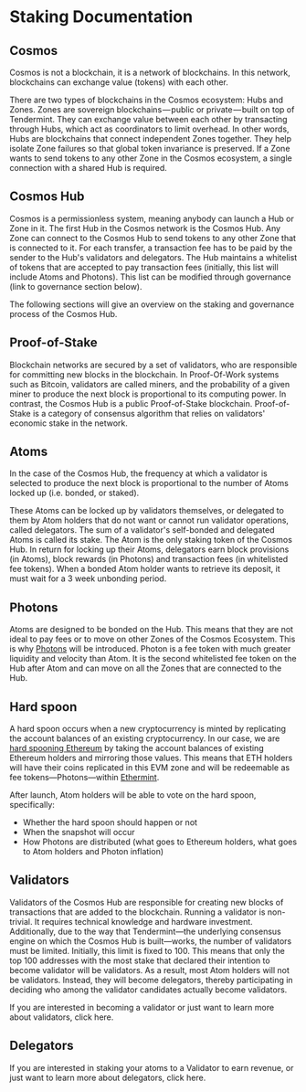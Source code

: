 # Staking Documentation

## Cosmos 

Cosmos is not a blockchain, it is a network of blockchains. In this network, blockchains can exchange value (tokens) with each other.

There are two types of blockchains in the Cosmos ecosystem: Hubs and Zones. Zones are sovereign blockchains — public or private — built on top of Tendermint. They can exchange value between each other by transacting through Hubs, which act as coordinators to limit overhead. In other words, Hubs are blockchains that connect independent Zones together. They help isolate Zone failures so that global token invariance is preserved. If a Zone wants to send tokens to any other Zone in the Cosmos ecosystem, a single connection with a shared Hub is required. 

## Cosmos Hub

Cosmos is a permissionless system, meaning anybody can launch a Hub or Zone in it. The first Hub in the Cosmos network is the Cosmos Hub. Any Zone can connect to the Cosmos Hub to send tokens to any other Zone that is connected to it. For each transfer, a transaction fee has to be paid by the sender to the Hub's validators and delegators. The Hub maintains a whitelist of tokens that are accepted to pay transaction fees (initially, this list will include Atoms and Photons). This list can be modified through governance (link to governance section below).

The following sections will give an overview on the staking and governance process of the Cosmos Hub.

## Proof-of-Stake

Blockchain networks are secured by a set of validators, who are responsible for committing new blocks in the blockchain. In Proof-Of-Work systems such as Bitcoin, validators are called miners, and the probability of a given miner to produce the next block is proportional to its computing power. In contrast, the Cosmos Hub is a public Proof-of-Stake blockchain. Proof-of-Stake is a category of consensus algorithm that relies on validators' economic stake in the network. 

## Atoms

In the case of the Cosmos Hub, the frequency at which a validator is selected to produce the next block is proportional to the number of Atoms locked up (i.e. bonded, or staked).

These Atoms can be locked up by validators themselves, or delegated to them by Atom holders that do not want or cannot run validator operations, called delegators. The sum of a validator's self-bonded and delegated Atoms is called its stake. The Atom is the only staking token of the Cosmos Hub. In return for locking up their Atoms, delegators earn block provisions (in Atoms), block rewards (in Photons) and transaction fees (in whitelisted fee tokens). When a bonded Atom holder wants to retrieve its deposit, it must wait for a 3 week unbonding period.

## Photons

Atoms are designed to be bonded on the Hub. This means that they are not ideal to pay fees or to move on other Zones of the Cosmos Ecosystem. This is why [Photons](https://blog.cosmos.network/cosmos-fee-token-introducing-the-photon-8a62b2f51aa) will be introduced. Photon is a fee token with much greater liquidity and velocity than Atom. It is the second whitelisted fee token on the Hub after Atom and can move on all the Zones that are connected to the Hub. 

## Hard spoon

A hard spoon occurs when a new cryptocurrency is minted by replicating the account balances of an existing cryptocurrency. In our case, we are [hard spooning Ethereum](https://blog.cosmos.network/introducing-the-hard-spoon-4a9288d3f0df<Paste>) by taking the account balances of existing Ethereum holders and mirroring those values. This means that ETH holders will have their coins replicated in this EVM zone and will be redeemable as fee tokens—Photons—within [Ethermint](https://ethermint.zone).

After launch, Atom holders will be able to vote on the hard spoon, specifically:

* Whether the hard spoon should happen or not
* When the snapshot will occur
* How Photons are distributed (what goes to Ethereum holders, what goes to Atom holders and Photon inflation)

## <router-link to="/staking/validators">Validators</router-link>

Validators of the Cosmos Hub are responsible for creating new blocks of transactions that are added to the blockchain. Running a validator is non-trivial. It requires technical knowledge and hardware investment. Additionally, due to the way that Tendermint—the underlying consensus engine on which the Cosmos Hub is built—works, the number of validators must be limited. Initially, this limit is fixed to 100. This means that only the top 100 addresses with the most stake that declared their intention to become validator will be validators. As a result, most Atom holders will not be validators. Instead, they will become delegators, thereby participating in deciding who among the validator candidates actually become validators.

If you are interested in becoming a validator or just want to learn more about validators, <router-link to="/staking/validators">click here</router-link>.


## <router-link to="/staking/delegators">Delegators</router-link>

If you are interested in staking your atoms to a Validator to earn revenue, or just want to learn more about delegators, <router-link to="/staking/delegators">click here</router-link>.
